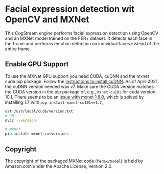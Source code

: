 # Facial expression detection wit OpenCV and MXNet

This CogStream engine performs facial expression detection using OpenCV and an MXNet model trained on the FER+ dataset.
It detects each face in the frame and performs emotion detection on individual faces instead of the entire frame.

## Enable GPU Support

To use the MXNet GPU support you need CUDA, cuDNN and the mxnet cuda pip package.
Follow the [instructions to install cuDNN](https://docs.nvidia.com/deeplearning/cudnn/archives/cudnn_765/cudnn-install/index.html#install-linux).
As of April 2021, the cuDNN version needed was v7.
Make sure the CUDA version matches the CUDA version in the pip package of,
e.g., `mxnet-cu101` for cuda version 10.1.
There seems to be an [issue with mxnet 1.8.0](https://stackoverflow.com/questions/66786887/getting-oserror-libnccl-so-2-while-importing-mxnet),
which is solved by installing 1.7 with `pip install mxnet-cu101==1.7`, 

```bash
cat /usr/local/cuda/version.txt
# OR
nvcc --version

# mxnet
pip install mxnet-cu<version>
```

## Copyright

The copyright of the packaged MXNet code (`fermx/model`) is held by Amazon.com under the Apache License, Version 2.0.

